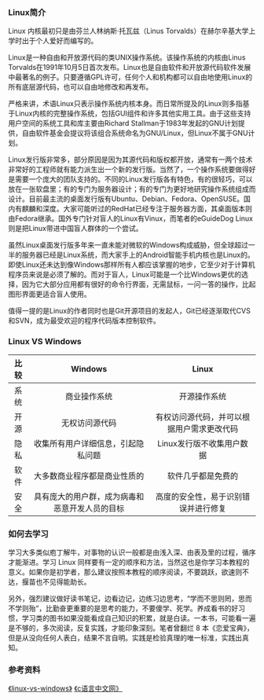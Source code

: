 ### Linux简介

Linux 内核最初只是由芬兰人林纳斯·托瓦兹（Linus Torvalds）在赫尔辛基大学上学时出于个人爱好而编写的。

Linux是一种自由和开放源代码的类UNIX操作系统。该操作系统的内核由Linus Torvalds在1991年10月5日首次发布。Linux也是自由软件和开放源代码软件发展中最著名的例子。只要遵循GPL许可，任何个人和机构都可以自由地使用Linux的所有底层源代码，也可以自由地修改和再发布。

严格来讲，术语Linux只表示操作系统内核本身。而日常所提及的Linux则多指基于Linux内核的完整操作系统，包括GUI组件和许多其他实用工具。由于这些支持用户空间的系统工具和库主要由Richard Stallman于1983年发起的GNU计划提供，自由软件基金会提议将该组合系统命名为GNU/Linux，但Linux不属于GNU计划。

Linux发行版非常多，部分原因是因为其源代码和版权都开放，通常有一两个技术非常好的工程师就有能力派生出一个新的发行版。当然了，一个操作系统要做得好是需要一个庞大的团队支持的。不同的Linux发行版各有特色，有的很轻巧，可以放在一张软盘里；有的专门为服务器设计；有的专门为更好地研究操作系统组成而设计。目前最主流的桌面发行版有Ubuntu、Debian、Fedora、OpenSUSE。国内有麒麟和深度。大家可能听过的RedHat已经专注于服务器方面，其桌面版本则由Fedora继承。国外专门针对盲人的Linux有Vinux，而笔者的eGuideDog Linux则是把Linux带进中国盲人群体的一个尝试。

虽然Linux桌面发行版多年来一直未能对微软的Windows构成威胁，但全球超过一半的服务器已经是Linux系统，而大家手上的Android智能手机内核也是Linux的。即使Linux还未达到像Windows那样所有人都应该掌握的地步，它至少对于计算机程序员来说是必须了解的。而对于盲人，Linux可能是一个比Windows更优的选择，因为它大部分应用都有很好的命令行界面，无需鼠标，一问一答的操作，比起图形界面更适合盲人使用。

值得一提的是Linux的作者同时也是Git开源项目的发起人，Git已经逐渐取代CVS和SVN，成为最受欢迎的程序代码版本控制软件。

### Linux VS Windows

比较 |                    Windows                    |                   Linux
:-:|:---------------------------------------------:|:----------------------:
系统 |                 商业操作系统                  |               开源操作系统
开源 |                无权访问源代码                 | 有权访问源代码，并可以根据用户需求更改代码
隐私 |       收集所有用户详细信息，引起隐私问题       |         Linux发行版不收集用户数据
软件 |         大多数商业程序都是商业性质的          |            软件几乎都是免费的
安全 | 具有庞大的用户群，成为病毒和恶意开发人员的目标 |    高度的安全性，易于识别错误并进行修复


### 如何去学习

学习大多类似庖丁解牛，对事物的认识一般都是由浅入深、由表及里的过程，循序才能渐进。学习 Linux 同样要有一定的顺序和方法，当然这也是你学习本教程的意义。如果你是初学者，那么建议按照本教程的顺序阅读，不要跳跃，欲速则不达，揠苗也不见得能助长。

另外，强烈建议做好读书笔记，边看边记，边练习边思考，“学而不思则罔，思而不学则殆”，比勤奋更重要的是思考的能力，不要傻学、死学。养成看书的好习惯，学习类的图书如果没能看成自己知识的积累，就是白读。一本书，可能看一遍是不够的，多次阅读，反复实践，才能印象深刻。笔者曾翻烂 8 本《恋爱宝典》，但是从没向任何人表白，结果不言自明。实践是检验真理的唯一标准，实践出真知。

### 参考资料

[《linux-vs-windows》](https://www.educba.com/linux-vs-windows/)
[《c语言中文网》](http://c.biancheng.net/linux_tutorial/10/)
